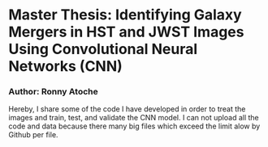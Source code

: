 # Master Thesis: Identifying Galaxy Mergers in HST and JWST Images Using Convolutional Neural Networks (CNN)

### Author: Ronny Atoche

Hereby, I share some of the code I have developed in order to treat the images and train, test, and validate the CNN model. I can not upload all the code and data because there many big files which exceed the limit alow by Github per file.
